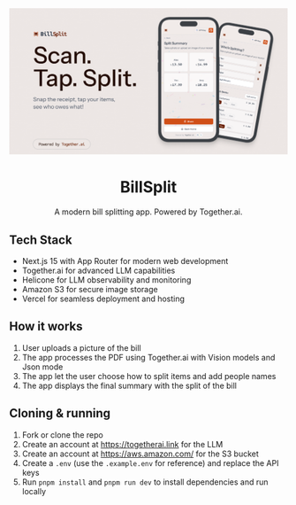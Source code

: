 <a href="https://www.usebillsplit.com/">
<img alt="Self" src="https://raw.githubusercontent.com/Nutlope/billsplit/main/./public/og.png">
</a>

<div align="center">
    <h1 >BillSplit</h1>
    <p>
        A modern bill splitting app. Powered by Together.ai.
    </p>
</div>

## Tech Stack

- Next.js 15 with App Router for modern web development
- Together.ai for advanced LLM capabilities
- Helicone for LLM observability and monitoring
- Amazon S3 for secure image storage
- Vercel for seamless deployment and hosting

## How it works

1. User uploads a picture of the bill
2. The app processes the PDF using Together.ai with Vision models and Json mode
3. The app let the user choose how to split items and add people names
4. The app displays the final summary with the split of the bill

## Cloning & running

1. Fork or clone the repo
2. Create an account at https://togetherai.link for the LLM
3. Create an account at https://aws.amazon.com/ for the S3 bucket
4. Create a `.env` (use the `.example.env` for reference) and replace the API keys
5. Run `pnpm install` and `pnpm run dev` to install dependencies and run locally
